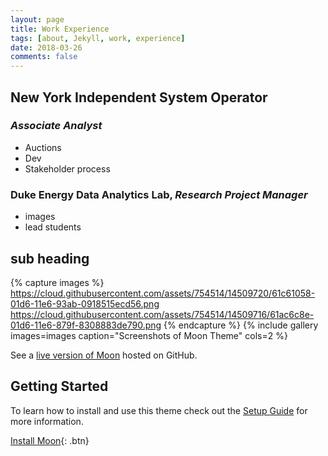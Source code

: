 ```yaml
---
layout: page
title: Work Experience
tags: [about, Jekyll, work, experience]
date: 2018-03-26
comments: false
---
```


## New York Independent System Operator
### *Associate Analyst*
* Auctions
* Dev
* Stakeholder process

### Duke Energy Data Analytics Lab, *Research Project Manager*
* images
* lead students

## sub heading

{% capture images %}
    https://cloud.githubusercontent.com/assets/754514/14509720/61c61058-01d6-11e6-93ab-0918515ecd56.png
    https://cloud.githubusercontent.com/assets/754514/14509716/61ac6c8e-01d6-11e6-879f-8308883de790.png
{% endcapture %}
{% include gallery images=images caption="Screenshots of Moon Theme" cols=2 %}

See a [live version of Moon](http://taylantatli.github.io/Moon) hosted on GitHub.

## Getting Started

To learn how to install and use this theme check out the [Setup Guide](http://taylantatli.me/Moon/moon-theme/) for more information.
      
[Install Moon](https://github.com/TaylanTatli/Moon){: .btn}
